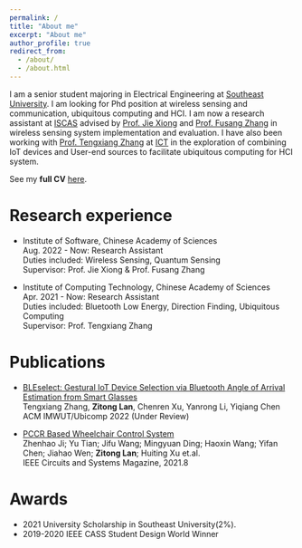 ```yaml
---
permalink: /
title: "About me"
excerpt: "About me"
author_profile: true
redirect_from: 
  - /about/
  - /about.html
---
```


I am a senior student majoring in Electrical Engineering at [Southeast University](https://www.seu.edu.cn/). I am looking for Phd position at wireless sensing and communication, ubiquitous computing and HCI. I am now a research assistant at [ISCAS](http://english.is.cas.cn/) advised by [Prof. Jie Xiong](https://people.cs.umass.edu/~jxiong/) and [Prof. Fusang Zhang](https://people.ucas.edu.cn/~zhangfusang?language=en) in wireless sensing system implementation and evaluation. I have also been working with [Prof. Tengxiang Zhang](https://txzhang.info/) at [ICT](http://www.ict.ac.cn/) in the exploration of combining IoT devices and User-end sources to facilitate ubiquitous computing for HCI system. 

See my **full CV** [here](http://zitonglan.github.io/files/CV.pdf).

Research experience
======
* Institute of Software, Chinese Academy of Sciences<br>
  Aug. 2022 - Now: Research Assistant<br>
  Duties included: Wireless Sensing, Quantum Sensing<br>
  Supervisor: Prof. Jie Xiong & Prof. Fusang Zhang

* Institute of Computing Technology, Chinese Academy of Sciences<br>
  Apr. 2021 - Now: Research Assistant<br>
  Duties included: Bluetooth Low Energy, Direction Finding, Ubiquitous Computing<br>
  Supervisor: Prof. Tengxiang Zhang


Publications
======
* [BLEselect: Gestural IoT Device Selection via Bluetooth Angle of Arrival Estimation from Smart Glasses](http://zitonglan.github.io)<br>
  Tengxiang Zhang, **Zitong Lan**, Chenren Xu, Yanrong Li, Yiqiang Chen<br>
  ACM IMWUT/Ubicomp 2022 (Under Review)

* [PCCR Based Wheelchair Control System](http://zitonglan.github.io/files/pccr.pdf)<br>
  Zhenhao Ji; Yu Tian; Jifu Wang; Mingyuan Ding; Haoxin Wang; Yifan Chen; Jiahao Wen; **Zitong Lan**; Huiting Xu et.al.<br> 
  IEEE Circuits and Systems Magazine, 2021.8

Awards
=====
* 2021 University Scholarship in Southeast University(2%).
* 2019-2020 IEEE CASS Student Design World Winner